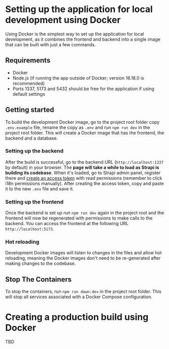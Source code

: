 # Setting up the application for local development using Docker

Using Docker is the simplest way to set up the application for local development, as it combines the frontend and backend into a single image that can be built with just a few commands.

## Requirements

- Docker
- Node.js (if running the app outside of Docker; version 16.18.0 is recommended)
- Ports 1337, 5173 and 5432 should be free for the application if using default settings

## Getting started

To build the development Docker image, go to the project root folder copy `.env.example` file, rename the copy as `.env` and run `npm run dev` in the project root folder. This will create a Docker image that has the frontend, the backend and a database.

### Setting up the backend

After the build is successful, go to the backend URL (`http://localhost:1337` by default) in your browser. The **page will take a while to load as Strapi is building its codebase**. When it's loaded, go to Strapi admin panel, register there and [create an access token](https://www.youtube.com/watch?v=dVQKqZYWyv4) with read permissions (remember to click i18n permissions manually). After creating the access token, copy and paste it to the new `.env` file and save it.

### Setting up the frontend

Once the backend is set up run `npm run dev` again in the project root and the frontend will now be regenerated with permissions to make calls to the backend. You can access the frontend at the following URL `http://localhost:5173`.

### Hot reloading

Development Docker images will listen to changes in the files and allow hot reloading, meaning the Docker images don't need to be re-generated after making changes to the codebase.

## Stop The Containers

To stop the containers, run `npm run down:dev` in the project root folder. This will stop all services associated with a Docker Compose configuration.
# Creating a production build using Docker

TBD
